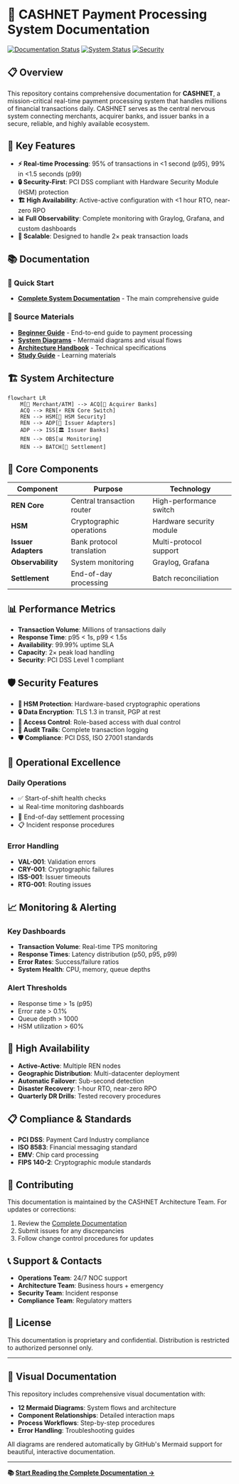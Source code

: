 # 🏦 CASHNET Payment Processing System Documentation

[![Documentation Status](https://img.shields.io/badge/docs-complete-brightgreen.svg)](./CASHNET_Complete_Documentation.md)
[![System Status](https://img.shields.io/badge/system-production-blue.svg)]()
[![Security](https://img.shields.io/badge/security-PCI%20DSS-red.svg)]()

## 📋 Overview

This repository contains comprehensive documentation for **CASHNET**, a mission-critical real-time payment processing system that handles millions of financial transactions daily. CASHNET serves as the central nervous system connecting merchants, acquirer banks, and issuer banks in a secure, reliable, and highly available ecosystem.

## 🎯 Key Features

- **⚡ Real-time Processing**: 95% of transactions in <1 second (p95), 99% in <1.5 seconds (p99)
- **🔒 Security-First**: PCI DSS compliant with Hardware Security Module (HSM) protection
- **🏗️ High Availability**: Active-active configuration with <1 hour RTO, near-zero RPO
- **📊 Full Observability**: Complete monitoring with Graylog, Grafana, and custom dashboards
- **🔄 Scalable**: Designed to handle 2× peak transaction loads

## 📚 Documentation

### 🚀 Quick Start
- **[Complete System Documentation](./CASHNET_Complete_Documentation.md)** - The main comprehensive guide

### 📖 Source Materials
- **[Beginner Guide](./new.txt)** - End-to-end guide to payment processing
- **[System Diagrams](./new.md)** - Mermaid diagrams and visual flows
- **[Architecture Handbook](./CASHNET_Architecture_Handbook.pdf)** - Technical specifications
- **[Study Guide](./CASHNET_Beginner_to_Pro_Study_Guide.pdf)** - Learning materials

## 🏗️ System Architecture

```mermaid
flowchart LR
    M[🏪 Merchant/ATM] --> ACQ[🏦 Acquirer Banks]
    ACQ --> REN[⚡ REN Core Switch]
    REN --> HSM[🔐 HSM Security]
    REN --> ADP[🔄 Issuer Adapters]
    ADP --> ISS[🏛️ Issuer Banks]
    REN --> OBS[📊 Monitoring]
    REN --> BATCH[📁 Settlement]
```

## 🔧 Core Components

| Component | Purpose | Technology |
|-----------|---------|------------|
| **REN Core** | Central transaction router | High-performance switch |
| **HSM** | Cryptographic operations | Hardware security module |
| **Issuer Adapters** | Bank protocol translation | Multi-protocol support |
| **Observability** | System monitoring | Graylog, Grafana |
| **Settlement** | End-of-day processing | Batch reconciliation |

## 📊 Performance Metrics

- **Transaction Volume**: Millions of transactions daily
- **Response Time**: p95 < 1s, p99 < 1.5s
- **Availability**: 99.99% uptime SLA
- **Capacity**: 2× peak load handling
- **Security**: PCI DSS Level 1 compliant

## 🛡️ Security Features

- **🔐 HSM Protection**: Hardware-based cryptographic operations
- **🔒 Data Encryption**: TLS 1.3 in transit, PGP at rest
- **👤 Access Control**: Role-based access with dual control
- **📝 Audit Trails**: Complete transaction logging
- **🛡️ Compliance**: PCI DSS, ISO 27001 standards

## 🚨 Operational Excellence

### Daily Operations
- ✅ Start-of-shift health checks
- 📊 Real-time monitoring dashboards
- 🔄 End-of-day settlement processing
- 📋 Incident response procedures

### Error Handling
- **VAL-001**: Validation errors
- **CRY-001**: Cryptographic failures
- **ISS-001**: Issuer timeouts
- **RTG-001**: Routing issues

## 📈 Monitoring & Alerting

### Key Dashboards
- **Transaction Volume**: Real-time TPS monitoring
- **Response Times**: Latency distribution (p50, p95, p99)
- **Error Rates**: Success/failure ratios
- **System Health**: CPU, memory, queue depths

### Alert Thresholds
- Response time > 1s (p95)
- Error rate > 0.1%
- Queue depth > 1000
- HSM utilization > 60%

## 🔄 High Availability

- **Active-Active**: Multiple REN nodes
- **Geographic Distribution**: Multi-datacenter deployment
- **Automatic Failover**: Sub-second detection
- **Disaster Recovery**: 1-hour RTO, near-zero RPO
- **Quarterly DR Drills**: Tested recovery procedures

## 📋 Compliance & Standards

- **PCI DSS**: Payment Card Industry compliance
- **ISO 8583**: Financial messaging standard
- **EMV**: Chip card processing
- **FIPS 140-2**: Cryptographic module standards

## 🤝 Contributing

This documentation is maintained by the CASHNET Architecture Team. For updates or corrections:

1. Review the [Complete Documentation](./CASHNET_Complete_Documentation.md)
2. Submit issues for any discrepancies
3. Follow change control procedures for updates

## 📞 Support & Contacts

- **Operations Team**: 24/7 NOC support
- **Architecture Team**: Business hours + emergency
- **Security Team**: Incident response
- **Compliance Team**: Regulatory matters

## 📄 License

This documentation is proprietary and confidential. Distribution is restricted to authorized personnel only.

---

## 🎨 Visual Documentation

This repository includes comprehensive visual documentation with:
- **12 Mermaid Diagrams**: System flows and architecture
- **Component Relationships**: Detailed interaction maps
- **Process Workflows**: Step-by-step procedures
- **Error Handling**: Troubleshooting guides

All diagrams are rendered automatically by GitHub's Mermaid support for beautiful, interactive documentation.

---

**📚 [Start Reading the Complete Documentation →](./CASHNET_Complete_Documentation.md)**
